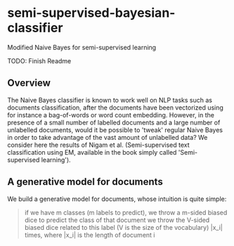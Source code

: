 # semi-supervised-bayesian-classifier
Modified Naive Bayes for semi-supervised learning 

TODO: Finish Readme
## Overview

The Naive Bayes classifier is known to work well on NLP tasks such as documents classification, after the documents have been vectorized using for instance a bag-of-words or word count embedding. However, in the presence of a small number of labelled documents and a large number of unlabelled documents, would it be possible to 'tweak' regular Naive Bayes in order to take advantage of the vast amount of unlabelled data? We consider here the results of Nigam et al. (Semi-supervised text classification using EM, available in the book simply called 'Semi-supervised learning').

## A generative model for documents

We build a generative model for documents, whose intuition is quite simple: 

>  if we have m classes (m labels to predict), we throw a m-sided biased dice to predict the class of that document
>  we throw the V-sided biased dice related to this label (V is the size of the vocabulary) |x_i| times, where |x_i| is the length of document i
>
